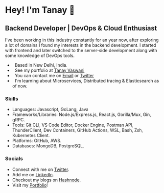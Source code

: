 
# Hey! I'm Tanay 👋

## Backend Developer | DevOps & Cloud Enthusiast

I've been working in this industry constantly for an year now, after exploring a lot of domains I found my interests in the backend development. I started with frontend and later switched to the server-side development along with some knowledge of DevOps tools. 

*   Based in New Delhi, India.
*   See my portfolio at [Tanay Vaswani](http://tanayvaswani.bio.link)
*   You can contact me on [Email](mailto:vaswani.tanay9@gmail.com) or [Twitter](https://www.twitter.com/iTanayVaswani)
*   I'm learning about Microservices, Distributed tracing & Elasticsearch as of now.

### Skills

- Languages: Javascript, GoLang, Java 
- Frameworks/Libraries: Node.js/Express.js, React.js, Gorilla/Mux, Gin, gRPC.
- Tools: Git CLI, VS Code Editor, Docker Engine, Postman API, ThunderClient, Dev Containers, GitHub Actions, WSL, Bash, Zsh, Kubernetes Client. 
- Platforms: GitHub, AWS.
- Databases: MongoDB, PostgreSQL.

### Socials

- Connect with me on [Twitter](https://www.twitter.com/iTanayVaswani).
- Add me on [LinkedIn](https://www.linkedin.com/in/tanayvaswani).
- Checkout my blogs on [Hashnode](https://tanayvaswani.hashnode.dev).
- Visit my [Portfolio](https://tanayvaswani.bio.link)!
